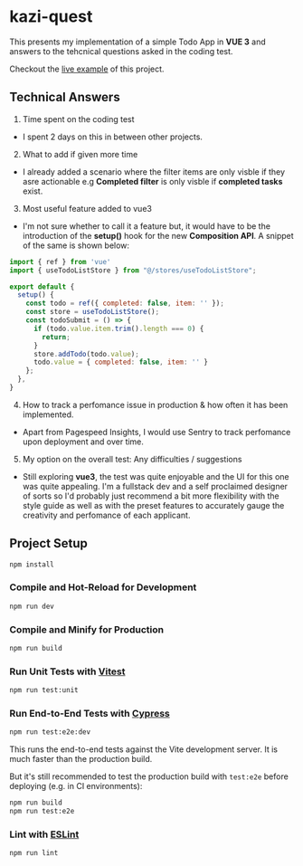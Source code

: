 # kazi-quest

This presents my implementation of a simple Todo App in **VUE 3** and answers to the tehcnical questions asked in the coding test.

Checkout the [live example](https://vitejs.dev/config/) of this project.


## Technical Answers

1. Time spent on the coding test
* I spent 2 days on this in between other projects.
2. What to add if given more time
* I already added a scenario where the filter items are only visble if they asre actionable e.g **Completed filter** is only visble if **completed tasks** exist.
3. Most useful feature added to vue3
* I'm not sure whether to call it a feature but, it would have to be the introduction of the **setup()** hook for the new **Composition API**. A snippet of the same is shown below:

```js
import { ref } from 'vue'
import { useTodoListStore } from "@/stores/useTodoListStore";

export default {
  setup() {
    const todo = ref({ completed: false, item: '' });
    const store = useTodoListStore();
    const todoSubmit = () => {
      if (todo.value.item.trim().length === 0) {
        return;
      }
      store.addTodo(todo.value);
      todo.value = { completed: false, item: '' }
    };
  },
}
```

4. How to track a perfomance issue in production & how often it has been implemented.
* Apart from Pagespeed Insights, I would use Sentry to track perfomance upon deployment and over time.
5. My option on the overall test: Any difficulties / suggestions
* Still exploring **vue3**, the test was quite enjoyable and the UI for this one was quite appealing. I'm a fullstack dev and a self proclaimed designer of sorts so I'd probably just recommend a bit more flexibility with the style guide as well as with the preset features to accurately gauge the creativity and perfomance of each applicant. 


## Project Setup

```sh
npm install
```

### Compile and Hot-Reload for Development

```sh
npm run dev
```

### Compile and Minify for Production

```sh
npm run build
```

### Run Unit Tests with [Vitest](https://vitest.dev/)

```sh
npm run test:unit
```

### Run End-to-End Tests with [Cypress](https://www.cypress.io/)

```sh
npm run test:e2e:dev
```

This runs the end-to-end tests against the Vite development server.
It is much faster than the production build.

But it's still recommended to test the production build with `test:e2e` before deploying (e.g. in CI environments):

```sh
npm run build
npm run test:e2e
```

### Lint with [ESLint](https://eslint.org/)

```sh
npm run lint
```
